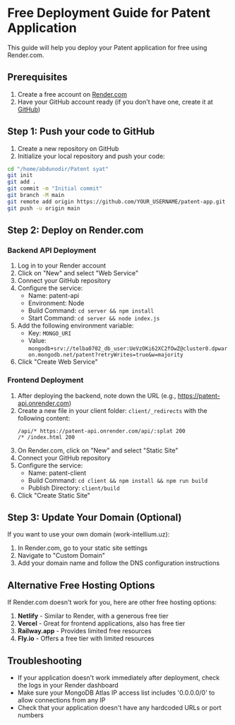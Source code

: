 # Free Deployment Guide for Patent Application

This guide will help you deploy your Patent application for free using Render.com.

## Prerequisites

1. Create a free account on [Render.com](https://render.com)
2. Have your GitHub account ready (if you don't have one, create it at [GitHub](https://github.com))

## Step 1: Push your code to GitHub

1. Create a new repository on GitHub
2. Initialize your local repository and push your code:

```bash
cd "/home/abdunodir/Patent syat"
git init
git add .
git commit -m "Initial commit"
git branch -M main
git remote add origin https://github.com/YOUR_USERNAME/patent-app.git
git push -u origin main
```

## Step 2: Deploy on Render.com

### Backend API Deployment

1. Log in to your Render account
2. Click on "New" and select "Web Service"
3. Connect your GitHub repository
4. Configure the service:
   - Name: patent-api
   - Environment: Node
   - Build Command: `cd server && npm install`
   - Start Command: `cd server && node index.js`
5. Add the following environment variable:
   - Key: `MONGO_URI`
   - Value: `mongodb+srv://telba0702_db_user:UeVzOKi62XC2fOwZ@cluster0.dpwaron.mongodb.net/patent?retryWrites=true&w=majority`
6. Click "Create Web Service"

### Frontend Deployment

1. After deploying the backend, note down the URL (e.g., https://patent-api.onrender.com)
2. Create a new file in your client folder: `client/_redirects` with the following content:
   ```
   /api/* https://patent-api.onrender.com/api/:splat 200
   /* /index.html 200
   ```
3. On Render.com, click on "New" and select "Static Site"
4. Connect your GitHub repository
5. Configure the service:
   - Name: patent-client
   - Build Command: `cd client && npm install && npm run build`
   - Publish Directory: `client/build`
6. Click "Create Static Site"

## Step 3: Update Your Domain (Optional)

If you want to use your own domain (work-intellium.uz):

1. In Render.com, go to your static site settings
2. Navigate to "Custom Domain"
3. Add your domain name and follow the DNS configuration instructions

## Alternative Free Hosting Options

If Render.com doesn't work for you, here are other free hosting options:

1. **Netlify** - Similar to Render, with a generous free tier
2. **Vercel** - Great for frontend applications, also has free tier
3. **Railway.app** - Provides limited free resources
4. **Fly.io** - Offers a free tier with limited resources

## Troubleshooting

- If your application doesn't work immediately after deployment, check the logs in your Render dashboard
- Make sure your MongoDB Atlas IP access list includes '0.0.0.0/0' to allow connections from any IP
- Check that your application doesn't have any hardcoded URLs or port numbers
